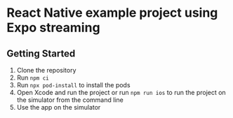 # React Native example project using Expo streaming

## Getting Started

1. Clone the repository
2. Run `npm ci`
3. Run `npx pod-install` to install the pods
4. Open Xcode and run the project or run `npm run ios` to run the project on the
   simulator from the command line
5. Use the app on the simulator
